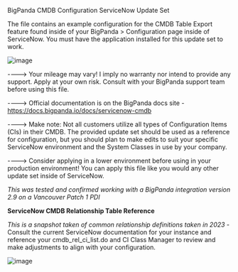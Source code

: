 BigPanda CMDB Configuration ServiceNow Update Set 

The file contains an example configuration for the CMDB Table Export feature found inside of your BigPanda > Configuration page inside of ServiceNow.  You must have the application installed for this update set to work.

![image](https://github.com/frank-gallagher-jr/bigpanda_servicenow_integration_helpers/assets/99338731/50c9b994-8c69-4e94-8d64-eb9c280b29dc)



----> Your mileage may vary!  I imply no warranty nor intend to provide any support.  Apply at your own risk.  Consult with your BigPanda support team before using this file. 

----> Official documentation is on the BigPanda docs site - https://docs.bigpanda.io/docs/servicenow-cmdb 

----> Make note:  Not all customers utilize all types of Configuration Items (CIs) in their CMDB.  The provided update set should be used as a reference for configuration, but you should plan to make edits to suit your specific ServiceNow environment and the System Classes in use by your company. 

----> Consider applying in a lower environment before using in your production environment!  You can apply this file like you would any other update set inside of ServiceNow.

*This was tested and confirmed working with a BigPanda integration version 2.9 on a Vancouver Patch 1 PDI* 


**ServiceNow CMDB Relationship Table Reference**

*This is a snapshot taken of common relationship definitions taken in 2023* - Consult the current ServiceNow documentation for your instance and reference your cmdb_rel_ci_list.do and CI Class Manager to review and make adjustments to align with your configuration.

![image](https://github.com/frank-gallagher-jr/bigpanda_servicenow_integration_helpers/assets/99338731/58f11b7d-23b6-4c5c-8725-a49f83ca1911)








